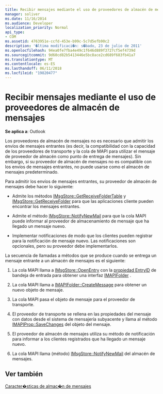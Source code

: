 ```yaml
---
title: Recibir mensajes mediante el uso de proveedores de almacén de mensajes
manager: soliver
ms.date: 11/16/2014
ms.audience: Developer
localization_priority: Normal
api_type:
- COM
ms.assetid: 4763951e-ccfd-453e-b99c-5c7d5efb90c2
description: '�ltima modificaci�n: s�bado, 23 de julio de 2011'
ms.openlocfilehash: 94ea0fe7fba4e49c1f646d889f3727cf5ef4739d
ms.sourcegitcommit: 9d60cd82b5413446e5bc8ace2cd689f683fb41a7
ms.translationtype: MT
ms.contentlocale: es-ES
ms.lasthandoff: 06/11/2018
ms.locfileid: "19820477"
---
```

# <a name="receiving-messages-by-using-message-store-providers"></a>Recibir mensajes mediante el uso de proveedores de almacén de mensajes

  
  
**Se aplica a**: Outlook 
  
Los proveedores de almacén de mensajes no es necesario que admitir los envíos de mensajes entrantes (es decir, la compatibilidad con la capacidad de los proveedores de transporte y la cola de MAPI para utilizar el mensaje de proveedor de almacén como punto de entrega de mensajes). Sin embargo, si su proveedor de almacén de mensajes no es compatible con los envíos de mensajes entrantes, no puede usarse como el almacén de mensajes predeterminado.
  
Para admitir los envíos de mensajes entrantes, su proveedor de almacén de mensajes debe hacer lo siguiente:
  
- Admite los métodos [IMsgStore::GetReceiveFolderTable](imsgstore-getreceivefoldertable.md) y [IMsgStore::GetReceiveFolder](imsgstore-getreceivefolder.md) para que las aplicaciones cliente pueden encontrar los mensajes entrantes. 
    
- Admite el método [IMsgStore::NotifyNewMail](imsgstore-notifynewmail.md) para que la cola MAPI puede informar al proveedor de almacenamiento de mensaje que ha llegado un mensaje nuevo. 
    
- Implementar notificaciones de modo que los clientes pueden registrar para la notificación de mensaje nuevo. Las notificaciones son opcionales, pero su proveedor debe implementarlos.
    
La secuencia de llamadas a métodos que se produce cuando se entrega un mensaje entrante a un almacén de mensajes es el siguiente:
  
1. La cola MAPI llama a [IMsgStore::OpenEntry](imsgstore-openentry.md) con la [propiedad EntryID](entryid.md) de bandeja de entrada para obtener una interfaz [IMAPIFolder](imapifolderimapicontainer.md) . 
    
2. La cola MAPI llama a [IMAPIFolder::CreateMessage](imapifolder-createmessage.md) para obtener un nuevo objeto de mensaje. 
    
3. La cola MAPI pasa el objeto de mensaje para el proveedor de transporte.
    
4. El proveedor de transporte se rellena en las propiedades del mensaje con datos desde el sistema de mensajería subyacente y llama al método [IMAPIProp::SaveChanges](imapiprop-savechanges.md) del objeto del mensaje. 
    
5. El proveedor de almacén de mensajes utiliza su método de notificación para informar a los clientes registrados que ha llegado un mensaje nuevo.
    
6. La cola MAPI llama (método) [IMsgStore::NotifyNewMail](imsgstore-notifynewmail.md) del almacén de mensajes. 
    
## <a name="see-also"></a>Ver también



[Caracter�sticas de almac�n de mensajes](message-store-features.md)

